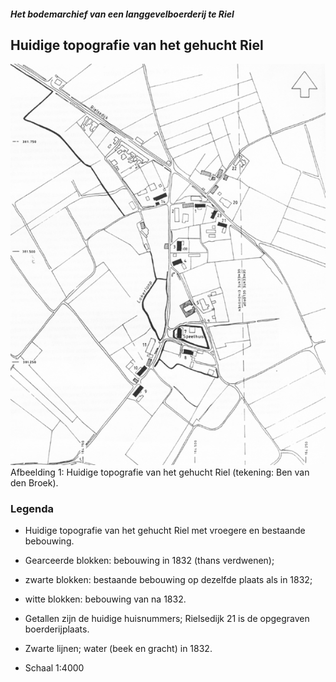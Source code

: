 ##### Het bodemarchief van een langgevelboerderij te Riel

## Huidige topografie van het gehucht Riel

![Topografie Riel](images/afb1xl.gif)  
Afbeelding 1: Huidige topografie van het gehucht Riel (tekening: Ben van den Broek).

### Legenda
- Huidige topografie van het gehucht Riel met vroegere en bestaande bebouwing.
- Gearceerde blokken: bebouwing in 1832 (thans verdwenen);
- zwarte blokken: bestaande bebouwing op dezelfde plaats als in 1832;
- witte blokken: bebouwing van na 1832.

- Getallen zijn de huidige huisnummers; Rielsedijk 21 is de opgegraven boerderijplaats.  
- Zwarte lijnen; water (beek en gracht) in 1832.  
- Schaal 1:4000
